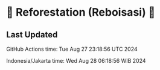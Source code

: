 
# 🌳 Reforestation (Reboisasi) 🌲

## Last Updated

GitHub Actions time: Tue Aug 27 23:18:56 UTC 2024

Indonesia/Jakarta time: Wed Aug 28 06:18:56 WIB 2024

